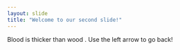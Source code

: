```yaml
---
layout: slide
title: "Welcome to our second slide!"
---
```

Blood is thicker than wood .
Use the left arrow to go back!
